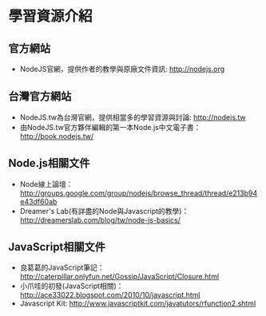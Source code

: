 學習資源介紹
===

## 官方網站
* NodeJS官網，提供作者的教學與原廠文件資訊: http://nodejs.org

## 台灣官方網站
* NodeJS.tw為台灣官網，提供相當多的學習資源與討論: http://nodejs.tw
* 由NodeJS.tw官方夥伴編輯的第一本Node.js中文電子書：http://book.nodejs.tw/

## Node.js相關文件
* Node線上論壇：http://groups.google.com/group/nodejs/browse_thread/thread/e213b94e43df60ab
* Dreamer's Lab(有詳盡的Node與Javascript的教學)：http://dreamerslab.com/blog/tw/node-js-basics/

## JavaScript相關文件
* 良葛葛的JavaScript筆記：http://caterpillar.onlyfun.net/Gossip/JavaScript/Closure.html
* 小爪哇的初發(JavaScript相關)：http://ace33022.blogspot.com/2010/10/javascript.html
* Javascript Kit: http://www.javascriptkit.com/javatutors/rfunction2.shtml